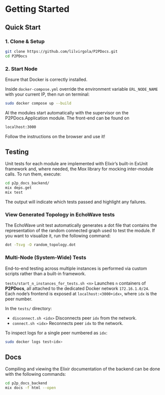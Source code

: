 # Getting Started

## Quick Start

### 1. Clone & Setup

```bash
git clone https://github.com/lilvirgola/P2PDocs.git
cd P2PDocs
```

### 2. Start Node
Ensure that Docker is correctly installed.

Inside `docker-compose.yml` override the environment variable `ERL_NODE_NAME` with your current IP, then run on terminal:

```bash
sudo docker compose up --build
```

Al the modules start automatically with the supervisor on the P2PDocs.Application module. The front-end can be found on

```bash
localhost:3000
```

Follow the instructions on the browser and use it!

## Testing

Unit tests for each module are implemented with Elixir’s built-in ExUnit framework and, where needed, the Mox library for mocking inter-module calls. To run them, execute:

```bash
cd p2p_docs_backend/
mix deps.get
mix test
```

The output will indicate which tests passed and highlight any failures.

### View Generated Topology in EchoWave tests

The EchoWave unit test automatically generates a dot file that contains the representation of the random connected graph used to test the module. If you want to visualize it, run the following command:

```bash
dot -Tsvg -O random_topology.dot

```

### Multi-Node (System-Wide) Tests

End-to-end testing across multiple instances is performed via custom scripts rather than a built-in framework.

`tests/start_n_instances_for_tests.sh <n>` 
Launches `n` containers of **P2PDocs**, all attached to the dedicated Docker network `172.16.1.0/24`.  
Each node’s frontend is exposed at `localhost:<3000+idx>`, where `idx` is the peer number.

In the `tests/` directory:

- `disconnect.sh <idx>` Disconnects peer `idx` from the network.
- `connect.sh <idx>` Reconnects peer `idx` to the network.


To inspect logs for a single peer numbered as `idx`:

```bash
sudo docker logs test<idx>
```

## Docs

Compiling and viewing the Elixir documentation of the backend can be done with the following commands:

```bash
cd p2p_docs_backend
mix docs -f html --open
```
